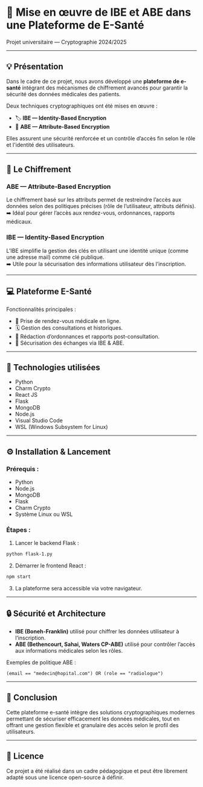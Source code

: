 # 🔐 Mise en œuvre de IBE et ABE dans une Plateforme de E-Santé

Projet universitaire — Cryptographie 2024/2025

---

## 💡 Présentation

Dans le cadre de ce projet, nous avons développé une **plateforme de e-santé** intégrant des mécanismes de chiffrement avancés pour garantir la sécurité des données médicales des patients.

Deux techniques cryptographiques ont été mises en œuvre :

- 🏷️ **IBE — Identity-Based Encryption**
- 🎯 **ABE — Attribute-Based Encryption**

Elles assurent une sécurité renforcée et un contrôle d’accès fin selon le rôle et l'identité des utilisateurs.

---

## 🔏 Le Chiffrement

### ABE — Attribute-Based Encryption

Le chiffrement basé sur les attributs permet de restreindre l’accès aux données selon des politiques précises (rôle de l’utilisateur, attributs définis).  
➡️ Idéal pour gérer l’accès aux rendez-vous, ordonnances, rapports médicaux.

### IBE — Identity-Based Encryption

L’IBE simplifie la gestion des clés en utilisant une identité unique (comme une adresse mail) comme clé publique.  
➡️ Utile pour la sécurisation des informations utilisateur dès l’inscription.

---

## 💻 Plateforme E-Santé

Fonctionnalités principales :

- 💉 Prise de rendez-vous médicale en ligne.
- 🗓️ Gestion des consultations et historiques.
- 📄 Rédaction d’ordonnances et rapports post-consultation.
- 🔐 Sécurisation des échanges via IBE & ABE.

---

## 🧰 Technologies utilisées

- Python
- Charm Crypto
- React JS
- Flask
- MongoDB
- Node.js
- Visual Studio Code
- WSL (Windows Subsystem for Linux)

---

## ⚙️ Installation & Lancement

### Prérequis :

- Python
- Node.js
- MongoDB
- Flask
- Charm Crypto
- Système Linux ou WSL

### Étapes :

1. Lancer le backend Flask :

```bash
python flask-1.py
```

2. Démarrer le frontend React :

```bash
npm start
```

3. La plateforme sera accessible via votre navigateur.

---

## 🔒 Sécurité et Architecture

- **IBE (Boneh-Franklin)** utilisé pour chiffrer les données utilisateur à l’inscription.
- **ABE (Bethencourt, Sahai, Waters CP-ABE)** utilisé pour contrôler l’accès aux informations médicales selon les rôles.

Exemples de politique ABE :

```
(email == "medecin@hopital.com") OR (role == "radiologue")
```

---

## 🏁 Conclusion

Cette plateforme e-santé intègre des solutions cryptographiques modernes permettant de sécuriser efficacement les données médicales, tout en offrant une gestion flexible et granulaire des accès selon le profil des utilisateurs.

---

## 💼 Licence

Ce projet a été réalisé dans un cadre pédagogique et peut être librement adapté sous une licence open-source à définir.

